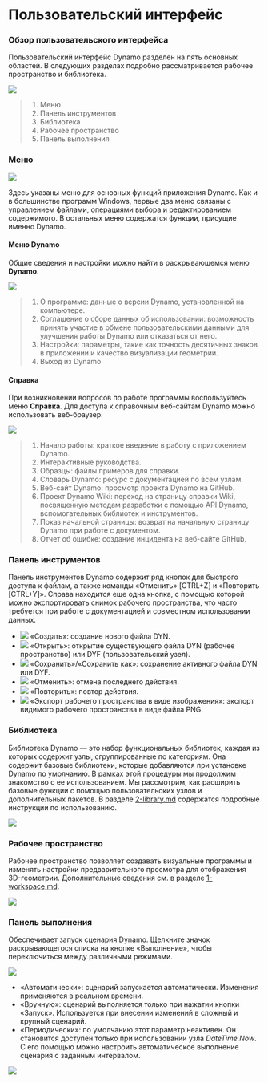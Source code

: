 # Пользовательский интерфейс

### Обзор пользовательского интерфейса

Пользовательский интерфейс Dynamo разделен на пять основных областей. В следующих разделах подробно рассматривается рабочее пространство и библиотека.

![](images/userinterface-ui.jpg)

> 1. Меню
> 2. Панель инструментов
> 3. Библиотека
> 4. Рабочее пространство
> 5. Панель выполнения

### Меню

![](../.gitbook/assets/userinterface-menu\(1\).jpg)

Здесь указаны меню для основных функций приложения Dynamo. Как и в большинстве программ Windows, первые два меню связаны с управлением файлами, операциями выбора и редактированием содержимого. В остальных меню содержатся функции, присущие именно Dynamo.

#### Меню Dynamo

Общие сведения и настройки можно найти в раскрывающемся меню **Dynamo**.

![](images/userinterface-dynamomenu.jpg)

> 1. О программе: данные о версии Dynamo, установленной на компьютере.
> 2. Соглашение о сборе данных об использовании: возможность принять участие в обмене пользовательскими данными для улучшения работы Dynamo или отказаться от него.
> 3. Настройки: параметры, такие как точность десятичных знаков в приложении и качество визуализации геометрии.
> 4. Выход из Dynamo

#### Справка

При возникновении вопросов по работе программы воспользуйтесь меню **Справка**. Для доступа к справочным веб-сайтам Dynamo можно использовать веб-браузер.

![](images/userinterface-helpmenu.jpg)

> 1. Начало работы: краткое введение в работу с приложением Dynamo.
> 2. Интерактивные руководства.
> 3. Образцы: файлы примеров для справки.
> 4. Словарь Dynamo: ресурс с документацией по всем узлам.
> 5. Веб-сайт Dynamo: просмотр проекта Dynamo на GitHub.
> 6. Проект Dynamo Wiki: переход на страницу справки Wiki, посвященную методам разработки с помощью API Dynamo, вспомогательных библиотек и инструментов.
> 7. Показ начальной страницы: возврат на начальную страницу Dynamo при работе с документом.
> 8. Отчет об ошибке: создание инцидента на веб-сайте GitHub.

### Панель инструментов

Панель инструментов Dynamo содержит ряд кнопок для быстрого доступа к файлам, а также команды «Отменить» [CTRL+Z] и «Повторить [CTRL+Y]». Справа находится еще одна кнопка, с помощью которой можно экспортировать снимок рабочего пространства, что часто требуется при работе с документацией и совместном использовании данных.

* ![](images/userinterface-newfile.jpg) «Создать»: создание нового файла DYN.
* ![](<images/userinterface-open(1) (1) (1).jpg>) «Открыть»: открытие существующего файла DYN (рабочее пространство) или DYF (пользовательский узел).
* ![](images/userinterface-save.jpg) «Сохранить»/«Сохранить как»: сохранение активного файла DYN или DYF.
* ![](images/userinterface-undo.jpg) «Отменить»: отмена последнего действия.
* ![](images/userinterface-redo.jpg) «Повторить»: повтор действия.
* ![](images/userinterface-screenshot.jpg) «Экспорт рабочего пространства в виде изображения»: экспорт видимого рабочего пространства в виде файла PNG.

### Библиотека

Библиотека Dynamo — это набор функциональных библиотек, каждая из которых содержит узлы, сгруппированные по категориям. Она содержит базовые библиотеки, которые добавляются при установке Dynamo по умолчанию. В рамках этой процедуры мы продолжим знакомство с ее использованием. Мы рассмотрим, как расширить базовые функции с помощью пользовательских узлов и дополнительных пакетов. В разделе [2-library.md](2-library.md "mention") содержатся подробные инструкции по использованию.

![](images/userinterface-library.jpg)

### Рабочее пространство

Рабочее пространство позволяет создавать визуальные программы и изменять настройки предварительного просмотра для отображения 3D-геометрии. Дополнительные сведения см. в разделе [1-workspace.md](1-workspace.md "mention").

![](images/userinterface-workspace.gif)

### Панель выполнения

Обеспечивает запуск сценария Dynamo. Щелкните значок раскрывающегося списка на кнопке «Выполнение», чтобы переключиться между различными режимами.

![](images/userinterface-executionbar.gif)

* «Автоматически»: сценарий запускается автоматически. Изменения применяются в реальном времени.
* «Вручную»: сценарий выполняется только при нажатии кнопки «Запуск». Используется при внесении изменений в сложный и крупный сценарий.
* «Периодически»: по умолчанию этот параметр неактивен. Он становится доступен только при использовании узла _DateTime.Now_. С его помощью можно настроить автоматическое выполнение сценария с заданным интервалом.

![](images/userinterface-executionbarDateTimenode.jpg)
